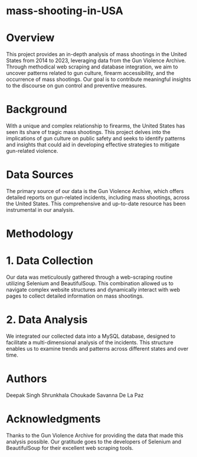 # mass-shooting-in-USA
# Overview
This project provides an in-depth analysis of mass shootings in the United States from 2014 to 2023, leveraging data from the Gun Violence Archive. Through methodical web scraping and database integration, we aim to uncover patterns related to gun culture, firearm accessibility, and the occurrence of mass shootings. Our goal is to contribute meaningful insights to the discourse on gun control and preventive measures.

# Background
With a unique and complex relationship to firearms, the United States has seen its share of tragic mass shootings. This project delves into the implications of gun culture on public safety and seeks to identify patterns and insights that could aid in developing effective strategies to mitigate gun-related violence.

# Data Sources
The primary source of our data is the Gun Violence Archive, which offers detailed reports on gun-related incidents, including mass shootings, across the United States. This comprehensive and up-to-date resource has been instrumental in our analysis.

# Methodology
# 1. Data Collection
Our data was meticulously gathered through a web-scraping routine utilizing Selenium and BeautifulSoup. This combination allowed us to navigate complex website structures and dynamically interact with web pages to collect detailed information on mass shootings.

# 2. Data Analysis
We integrated our collected data into a MySQL database, designed to facilitate a multi-dimensional analysis of the incidents. This structure enables us to examine trends and patterns across different states and over time.

# Authors
Deepak Singh
Shrunkhala Choukade
Savanna De La Paz

# Acknowledgments
Thanks to the Gun Violence Archive for providing the data that made this analysis possible.
Our gratitude goes to the developers of Selenium and BeautifulSoup for their excellent web scraping tools.
